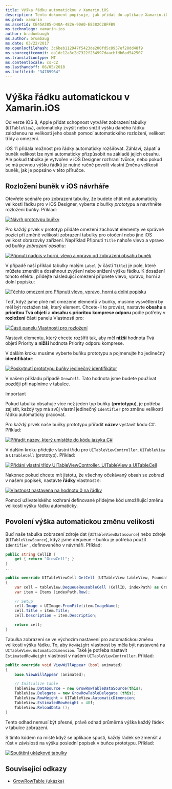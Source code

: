 ```yaml
---
title: Výška řádku automatickou v Xamarin.iOS
description: Tento dokument popisuje, jak přidat do aplikace Xamarin.iOS zobrazení řádky tabulky, jejichž výšky lišit podle jejich obsahu. Popisuje rozložení buněk v iOS Designer a povolení výšky automatickou změnu velikosti.
ms.prod: xamarin
ms.assetid: CE45A385-D40A-482A-90A0-E8382C2BFFB9
ms.technology: xamarin-ios
author: bradumbaugh
ms.author: brumbaug
ms.date: 03/22/2017
ms.openlocfilehash: 3c6beb112947f5423de200fd5c8957ef28dd48f9
ms.sourcegitcommit: ea1dc12a3c2d7322f234997daacbfdb6ad542507
ms.translationtype: MT
ms.contentlocale: cs-CZ
ms.lasthandoff: 06/05/2018
ms.locfileid: "34789964"
---
```

# <a name="auto-sizing-row-height-in-xamarinios"></a>Výška řádku automatickou v Xamarin.iOS

Od verze iOS 8, Apple přidat schopnost vytvářet zobrazení tabulky (`UITableView`), automaticky zvýšit nebo snížit výšku daného řádku založenou na velikosti jeho obsah pomocí automatického rozložení, velikost třídy a omezení.

iOS 11 přidala možnost pro řádky automaticky rozšiřovat. Záhlaví, zápatí a buněk velikost lze nyní automaticky přizpůsobit na základě jejich obsahu. Ale pokud tabulka je vytvořen v iOS Designer rozhraní tvůrce, nebo pokud se má pevnou výšku řádků je nutné ručně povolit vlastní Změna velikosti buněk, jak je popsáno v této příručce.

## <a name="cell-layout-in-the-ios-designer"></a>Rozložení buněk v iOS návrháře

Otevřete scénáře pro zobrazení tabulky, že budete chtít mít automaticky velikosti řádku pro v iOS Designer, vyberte z buňky *prototypu* a navrhněte rozložení buňky. Příklad:

[![](autosizing-row-height-images/table01.png "Návrh prototypu buňky")](autosizing-row-height-images/table01.png#lightbox)

Pro každý prvek v prototyp přidáte omezení zachovat elementy ve správné pozici při změně velikosti zobrazení tabulky pro otočení nebo jiné iOS velikost obrazovky zařízení. Například Připnutí `Title` nahoře vlevo a vpravo od buňky *zobrazení obsahu*:

[![](autosizing-row-height-images/table02.png "Připnutí nadpis v horní, vlevo a vpravo od zobrazení obsahu buněk")](autosizing-row-height-images/table02.png#lightbox)

V případě naší příklad tabulky malým `Label` (v části `Title`) je pole, které můžete zmenšit a dosáhnout zvýšení nebo snížení výšku řádku. K dosažení tohoto efektu, přidejte následující omezení připnete vlevo, vpravo, horní a dolní popisku:

[![](autosizing-row-height-images/table03.png "Těchto omezení pro Připnutí vlevo, vpravo, horní a dolní popisku")](autosizing-row-height-images/table03.png#lightbox)

Teď, když jsme plně mít omezené elementů v buňky, musíme vysvětlení by měl být roztažen tak, který element. Chcete-li to provést, nastavte **obsahu s prioritou Tvá objetí** a **obsahu s prioritou komprese odporu** podle potřeby v **rozložení** části panelu Vlastnosti pro:

[![](autosizing-row-height-images/table03a.png "Části panelu Vlastnosti pro rozložení")](autosizing-row-height-images/table03a.png#lightbox)

Nastavit elementu, který chcete rozšířit tak, aby měl **nižší** hodnota Tvá objetí Priority a **nižší** hodnota Priority odporu komprese.

V dalším kroku musíme vyberte buňku prototypu a pojmenujte ho jedinečný **identifikátor**:

[![](autosizing-row-height-images/table04.png "Poskytnutí prototypu buňky jedinečný identifikátor")](autosizing-row-height-images/table04.png#lightbox)

V našem příkladu případě `GrowCell`. Tato hodnota jsme budete používat později při naplníme v tabulce.

> [!IMPORTANT]
> Pokud tabulka obsahuje více než jeden typ buňky (**prototypu**), je potřeba zajistit, každý typ má svůj vlastní jedinečný `Identifier` pro změnu velikosti řádku automaticky pracovat.

Pro každý prvek naše buňky prototypu přiřadit **název** vystavit kódu C#. Příklad:

[![](autosizing-row-height-images/table05.png "Přiřadit název, který umístěte do kódu jazyka C#")](autosizing-row-height-images/table05.png#lightbox)

V dalším kroku přidejte vlastní třídu pro `UITableViewController`, `UITableView` a `UITableCell` (prototyp). Příklad: 

[![](autosizing-row-height-images/table06.png "Přidání vlastní třídy UITableViewController, UITableView a UITableCell")](autosizing-row-height-images/table06.png#lightbox)

Nakonec pokud chcete mít jistotu, že všechny očekávaný obsah se zobrazí v našem popisek, nastavte **řádky** vlastnost `0`:

[![](autosizing-row-height-images/table06.png "Vlastnost nastavena na hodnotu 0 na řádky")](autosizing-row-height-images/table06a.png#lightbox)

Pomocí uživatelského rozhraní definované přidejme kód umožňující změnu velikosti výšku řádku automaticky.

## <a name="enabling-auto-resizing-height"></a>Povolení výška automatickou změnu velikosti

Buď naše tabulka zobrazení zdroje dat (`UITableViewDatasource`) nebo zdroje (`UITableViewSource`), když jsme dequeue – buňku je potřeba použít `Identifier` , definovaného v návrháři. Příklad:

```csharp
public string CellID {
    get { return "GrowCell"; }
}
...

public override UITableViewCell GetCell (UITableView tableView, Foundation.NSIndexPath indexPath)
{
    var cell = tableView.DequeueReusableCell (CellID, indexPath) as GrowRowTableCell;
    var item = Items [indexPath.Row];

    // Setup
    cell.Image = UIImage.FromFile(item.ImageName);
    cell.Title = item.Title;
    cell.Description = item.Description;

    return cell;
}
```

Tabulka zobrazení se ve výchozím nastavení pro automatickou změnu velikosti výšku řádku. To, aby `RowHeight` vlastnost by měla být nastavená na `UITableView.AutomaticDimension`. Také je potřeba nastavit `EstimatedRowHeight` vlastnost v našem `UITableViewController`. Příklad:

```csharp
public override void ViewWillAppear (bool animated)
{
    base.ViewWillAppear (animated);

    // Initialize table
    TableView.DataSource = new GrowRowTableDataSource(this);
    TableView.Delegate = new GrowRowTableDelegate (this);
    TableView.RowHeight = UITableView.AutomaticDimension;
    TableView.EstimatedRowHeight = 40f;
    TableView.ReloadData ();
}
```

Tento odhad nemusí být přesné, právě odhad průměrná výška každý řádek v tabulce zobrazení.

S tímto kódem na místě když se aplikace spustí, každý řádek se zmenšit a růst v závislosti na výšku poslední popisek v buňce prototypu. Příklad:

[![](autosizing-row-height-images/table07.png "Spuštění ukázkové tabulky")](autosizing-row-height-images/table07.png#lightbox)


## <a name="related-links"></a>Související odkazy

- [GrowRowTable (ukázka)](https://developer.xamarin.com/samples/monotouch/GrowRowTable/)
